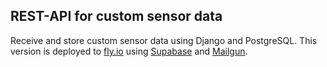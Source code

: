 ## REST-API for custom sensor data

Receive and store custom sensor data using Django and PostgreSQL.
This version is deployed to [fly.io](https://fly.io) using [Supabase](https://supabase.com) and [Mailgun](https://mailgun.com).

